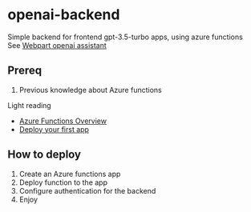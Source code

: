 # openai-backend

Simple backend for frontend gpt-3.5-turbo apps, using azure functions   
See [Webpart openai assistant](https://github.com/tarzzi/webpart-openai-assistant)

## Prereq
1. Previous knowledge about Azure functions

Light reading
- [Azure Functions Overview](https://learn.microsoft.com/en-us/azure/azure-functions/functions-overview)
- [Deploy your first app](https://learn.microsoft.com/en-us/azure/azure-functions/create-first-function-vs-code-node)

## How to deploy

1. Create an Azure functions app
2. Deploy function to the app
3. Configure authentication for the backend
4. Enjoy
